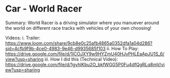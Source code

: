 # Car - World Racer

Summary:
World Racer is a driving simulator where you manuever around the world on different race tracks with vehicles of your own choosing!

Videos:
i. Trailer: https://www.loom.com/share/9cb8e0c25afb4865a0352dfa1a04d286?sid=4cfb9f9b-4ce0-4983-9e46-d9935685f103
ii. How To Play: https://drive.google.com/file/d/1ICOJXY9w9HYZmU40HJvPHLEaApJU1S_6/view?usp=sharing 
iii. How I did this (Technical Video): https://drive.google.com/file/d/1gyhlKbu2O_bkfWGG5P0Fu4dfQgRLq8mV/view?usp=sharing 
